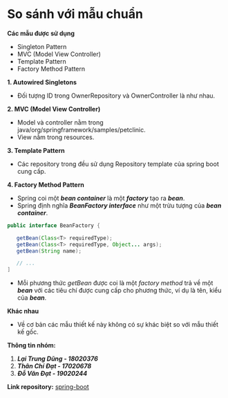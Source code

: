 # So sánh với mẫu chuẩn

**Các mẫu được sử dụng**
* Singleton Pattern
* MVC (Model View Controller)
* Template Pattern
* Factory Method Pattern

**1. Autowired Singletons**
 * Đối tượng ID trong OwnerRepository và OwnerController là như nhau.
 
**2. MVC (Model View Controller)**
 * Model và controller nằm trong java/org/springframework/samples/petclinic.
 * View nằm trong resources.
 
**3. Template Pattern**
 * Các repository trong đều sử dụng Repository template của spring boot cung cấp.

**4. Factory Method Pattern**
 * Spring coi một ***bean container*** là một ***factory*** tạo ra ***bean***.
 * Spring định nghĩa ***BeanFactory interface*** như một trừu tượng của ***bean container***.
 ```Java
 public interface BeanFactory {

    getBean(Class<T> requiredType);
    getBean(Class<T> requiredType, Object... args);
    getBean(String name);

    // ...
]
 ```
 * Mỗi phương thức *getBean* được coi là một *factory method* trả về một ***bean*** với các tiêu chí được cung cấp cho phương thức, ví dụ là tên, kiểu của ***bean***.


**Khác nhau**
 * Về cơ bản các mẫu thiết kế này không có sự khác biệt so với mẫu thiết kế gốc.

**Thông tin nhóm:**
1. ***Lại Trung Dũng - 18020376***
2. ***Thân Chí Đạt - 17020678***
3. ***Đỗ Văn Đạt - 19020244***

**Link repository:** [spring-boot](https://github.com/spring-projects/spring-boot)
